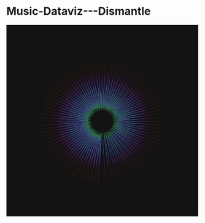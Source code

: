 # Music-Dataviz---Dismantle
<img src="dismantle.gif" alt="screenshot of the sketch" width="500" height="500">
